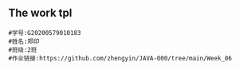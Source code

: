 ## The work tpl

``` 
#学号:G20200579010183
#姓名:郑印
#班级:2班
#作业链接:https://github.com/zhengyin/JAVA-000/tree/main/Week_06
```